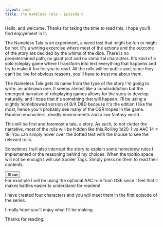 ```yaml
---
layout: post
title: The Nameless Tale - Episode 0
---
```

Hello, and welcome. Thanks for taking the time to read this, I hope you'll find enjoyement in it.

The Nameless Tale is an experiment, a weird test that might be fun or might be not. It's a writing excercise where most of the actions and the outcome of the story are decided by the whims of the dice. There is no predetermined path, no giant plot and no immortal characters. It's kind of a solo roleplay game where I transform into text everything that happens and try to make it fun for you to read. All the rolls will be public and, since they can't be live for obvious reasons, you'll have to trust me about them. 

The Nameless Tale gets its name from the type of the story I'm going to write: an unknown one. It seems almost like a condraddiction but the emergent narrative of roleplaying games allows for the story to develop naturally, and I hope that it's something that will happen. I'll be using a slightly homebrewed version of B/X D&D because it's the edition I like the most, hence you'll probably see many of the OSR tropes in the game. Random encounters, deadly environments and a low fantasy world. 

This will be first and foremost a tale, a story. As such, to not clutter the narrative, most of the rolls will be <span class="tooltip">hidden like this.<span class="tooltiptext">Rolling 1d20-1 vs AAC 14 = 18!</span></span> You can simply hover over the dotted text with the mouse to see the relevant rolls. 

Sometimes I will also interrupt the story to explain some homebrew rules I implemented or the reasoning behind my choices. When the tooltip space will not be enough I will use Spoiler Tags. Simply press on them to read their contents.


<input class="spoilerbutton" type="button" value="Show" onclick="this.value=this.value=='Show'?'Hide':'Show';">
<div class="spoiler">
  <div>
  	For example I will be using the optional AAC rule from OSE since I feel that it makes battles easier to understand for readers!
  </div>
</div>

I have created four characters and you will meet them in the first episode of the series.

I really hope you'll enjoy what I'll be making.

Thanks for reading.